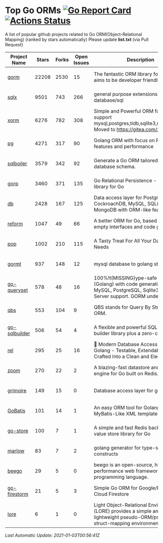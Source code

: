 # Top Go ORMs [![Go Report Card](https://goreportcard.com/badge/github.com/d-tsuji/awesome-go-orms)](https://goreportcard.com/report/github.com/d-tsuji/awesome-go-orms) [![Actions Status](https://github.com/d-tsuji/awesome-go-orms/workflows/CI/badge.svg)](https://github.com/d-tsuji/awesome-go-orms/actions)
A list of popular github projects related to Go ORM(Object-Relational Mapping) (ranked by stars automatically)
Please update **list.txt** (via Pull Request)

| Project Name | Stars | Forks | Open Issues | Description | Last Update |
| ------------ | ----- | ----- | ----------- | ----------- | ----------- |
| [gorm](https://github.com/go-gorm/gorm) | 22208 | 2530 | 15 | The fantastic ORM library for Golang, aims to be developer friendly | 2021-01-02 23:59:24 |
| [sqlx](https://github.com/jmoiron/sqlx) | 9501 | 743 | 266 | general purpose extensions to golang's database/sql | 2021-01-02 23:44:13 |
| [xorm](https://github.com/go-xorm/xorm) | 6276 | 782 | 308 | Simple and Powerful ORM for Go, support mysql,postgres,tidb,sqlite3,mssql,oracle, Moved to https://gitea.com/xorm/xorm | 2020-12-31 06:09:08 |
| [pg](https://github.com/go-pg/pg) | 4271 | 317 | 90 | Golang ORM with focus on PostgreSQL features and performance | 2021-01-03 00:25:47 |
| [sqlboiler](https://github.com/volatiletech/sqlboiler) | 3579 | 342 | 92 | Generate a Go ORM tailored to your database schema. | 2021-01-02 16:06:30 |
| [gorp](https://github.com/go-gorp/gorp) | 3460 | 371 | 135 | Go Relational Persistence - an ORM-ish library for Go | 2020-12-31 14:32:26 |
| [db](https://github.com/upper/db) | 2428 | 167 | 125 | Data access layer for PostgreSQL, CockroachDB, MySQL, SQLite and MongoDB with ORM-like features. | 2020-12-29 13:46:03 |
| [reform](https://github.com/go-reform/reform) | 1047 | 49 | 66 | A better ORM for Go, based on non-empty interfaces and code generation. | 2020-12-29 22:22:51 |
| [pop](https://github.com/gobuffalo/pop) | 1002 | 210 | 115 | A Tasty Treat For All Your Database Needs | 2020-12-28 15:36:03 |
| [gormt](https://github.com/xxjwxc/gormt) | 937 | 148 | 12 | mysql database to golang struct | 2020-12-31 06:11:30 |
| [go-queryset](https://github.com/jirfag/go-queryset) | 578 | 48 | 16 | 100%!t(MISSING)ype-safe ORM for Go (Golang) with code generation and MySQL, PostgreSQL, Sqlite3, SQL Server support. GORM under the hood. | 2021-01-02 18:19:43 |
| [qbs](https://github.com/coocood/qbs) | 553 | 104 | 9 | QBS stands for Query By Struct. A Go ORM. | 2020-12-14 06:17:48 |
| [go-sqlbuilder](https://github.com/huandu/go-sqlbuilder) | 506 | 54 | 4 | A flexible and powerful SQL string builder library plus a zero-config ORM. | 2021-01-02 09:51:28 |
| [rel](https://github.com/go-rel/rel) | 295 | 25 | 16 | :gem: Modern Database Access Layer for Golang - Testable, Extendable and Crafted Into a Clean and Elegant API | 2020-12-29 08:03:45 |
| [zoom](https://github.com/albrow/zoom) | 270 | 22 | 2 | A blazing-fast datastore and querying engine for Go built on Redis. | 2020-12-29 08:03:33 |
| [grimoire](https://github.com/Fs02/grimoire) | 149 | 15 | 0 | Database access layer for golang | 2020-11-09 04:56:42 |
| [GoBatis](https://github.com/runner-mei/GoBatis) | 101 | 14 | 1 | An easy ORM tool for Golang, support MyBatis-Like XML template SQL | 2020-12-29 01:21:32 |
| [go-store](https://github.com/gosuri/go-store) | 100 | 7 | 1 | A simple and fast Redis backed key-value store library for Go | 2020-09-28 11:20:45 |
| [marlow](https://github.com/dadleyy/marlow) | 83 | 7 | 2 | golang generator for type-safe sql api constructs | 2020-08-18 14:11:29 |
| [beego](https://github.com/astaxie/beego) | 29 | 5 | 0 | beego is an open-source, high-performance web framework for the Go programming language. | 2021-01-02 15:24:48 |
| [go-firestorm](https://github.com/jschoedt/go-firestorm) | 21 | 5 | 3 | Simple Go ORM for Google/Firebase Cloud Firestore | 2020-12-22 23:58:11 |
| [lore](https://github.com/abrahambotros/lore) | 6 | 1 | 0 | Light Object-Relational Environment (LORE) provides a simple and lightweight pseudo-ORM/pseudo-struct-mapping environment for Go | 2020-07-01 08:56:52 |

*Last Automatic Update: 2021-01-03T00:56:41Z*